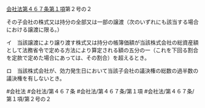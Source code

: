[会社法第４６７条第１項](会社法＿＿＿＿第４６７条第１項)第２号の２

その子会社の株式又は持分の全部又は一部の譲渡（次のいずれにも該当する場合における譲渡に限る。）

イ　当該譲渡により譲り渡す株式又は持分の帳簿価額が当該株式会社の総資産額として法務省令で定める方法により算定される額の五分の一（これを下回る割合を定款で定めた場合にあっては、その割合）を超えるとき。

ロ　当該株式会社が、効力発生日において当該子会社の議決権の総数の過半数の議決権を有しないとき。


#会社法
#会社法/第４６７条
#会社法/第４６７条/第１項
#会社法/第４６７条/第１項/第２号の２
